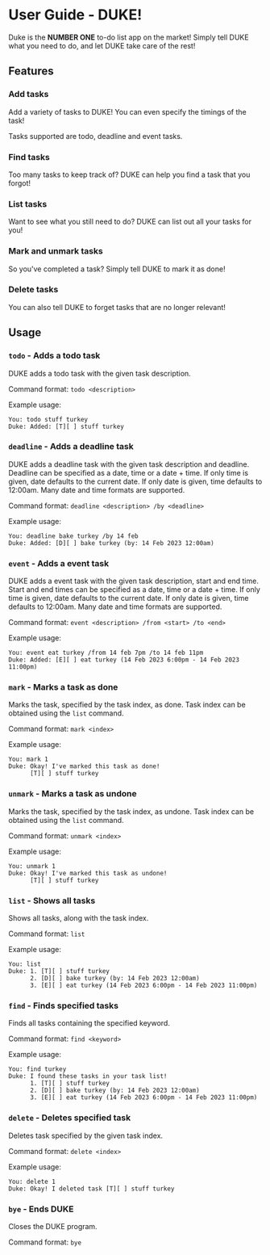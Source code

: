 # User Guide - DUKE!
Duke is the **NUMBER ONE** to-do list app on the market!
Simply tell DUKE what you need to do, and let DUKE take care of the rest!

## Features 

### Add tasks
Add a variety of tasks to DUKE! You can even specify the timings of the task!

Tasks supported are todo, deadline and event tasks.

### Find tasks
Too many tasks to keep track of? DUKE can help you find a task that you forgot!

### List tasks
Want to see what you still need to do? DUKE can list out all your tasks for you!

### Mark and unmark tasks
So you've completed a task? Simply tell DUKE to mark it as done!

### Delete tasks
You can also tell DUKE to forget tasks that are no longer relevant!


## Usage

### `todo` - Adds a todo task
DUKE adds a todo task with the given task description.

Command format: `todo <description>`

Example usage: 
```
You: todo stuff turkey
Duke: Added: [T][ ] stuff turkey
```

### `deadline` - Adds a deadline task
DUKE adds a deadline task with the given task description and deadline.
Deadline can be specified as a date, time or a date + time.
If only time is given, date defaults to the current date.
If only date is given, time defaults to 12:00am.
Many date and time formats are supported.

Command format: `deadline <description> /by <deadline>`

Example usage:
```
You: deadline bake turkey /by 14 feb
Duke: Added: [D][ ] bake turkey (by: 14 Feb 2023 12:00am)
```

### `event` - Adds a event task
DUKE adds a event task with the given task description, start and end time.
Start and end times can be specified as a date, time or a date + time.
If only time is given, date defaults to the current date.
If only date is given, time defaults to 12:00am.
Many date and time formats are supported.

Command format: `event <description> /from <start> /to <end>`

Example usage:
```
You: event eat turkey /from 14 feb 7pm /to 14 feb 11pm
Duke: Added: [E][ ] eat turkey (14 Feb 2023 6:00pm - 14 Feb 2023 11:00pm)
```

### `mark` - Marks a task as done

Marks the task, specified by the task index, as done.
Task index can be obtained using the `list` command.

Command format: `mark <index>`

Example usage:
```
You: mark 1
Duke: Okay! I've marked this task as done!
      [T][ ] stuff turkey
```

### `unmark` - Marks a task as undone

Marks the task, specified by the task index, as undone.
Task index can be obtained using the `list` command.

Command format: `unmark <index>`

Example usage:
```
You: unmark 1
Duke: Okay! I've marked this task as undone!
      [T][ ] stuff turkey
```

### `list` - Shows all tasks

Shows all tasks, along with the task index.

Command format: `list`

Example usage:
```
You: list
Duke: 1. [T][ ] stuff turkey
      2. [D][ ] bake turkey (by: 14 Feb 2023 12:00am)
      3. [E][ ] eat turkey (14 Feb 2023 6:00pm - 14 Feb 2023 11:00pm)
```

### `find` - Finds specified tasks

Finds all tasks containing the specified keyword.

Command format: `find <keyword>`

Example usage:
```
You: find turkey
Duke: I found these tasks in your task list!
      1. [T][ ] stuff turkey
      2. [D][ ] bake turkey (by: 14 Feb 2023 12:00am)
      3. [E][ ] eat turkey (14 Feb 2023 6:00pm - 14 Feb 2023 11:00pm)
```

### `delete` - Deletes specified task

Deletes task specified by the given task index.

Command format: `delete <index>`

Example usage:
```
You: delete 1
Duke: Okay! I deleted task [T][ ] stuff turkey
```

### `bye` - Ends DUKE

Closes the DUKE program.

Command format: `bye`


